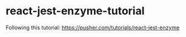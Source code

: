 # react-jest-enzyme-tutorial
Following this tutorial: https://pusher.com/tutorials/react-jest-enzyme
